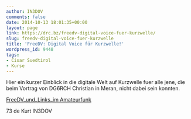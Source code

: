 ```yaml
---
author: IN3DOV
comments: false
date: 2014-10-13 18:01:35+00:00
layout: page
link: https://drc.bz/freedv-digital-voice-fuer-kurzwelle/
slug: freedv-digital-voice-fuer-kurzwelle
title: 'FreeDV: Digital Voice für Kurzwelle!'
wordpress_id: 9448
tags:
- Cisar Suedtirol
- Kurse
---
```


Hier ein kurzer Einblick in die digitale Welt auf Kurzwelle fuer alle jene, die beim Vortrag von DG6RCH Christian in Meran, nicht dabei sein konnten.

[FreeDV_und_Links_im Amateurfunk](https://drc.bz/wp-content/uploads/2014/10/FreeDV_und_Links_im-Amateurfunk.pdf)

73 de Kurt IN3DOV




